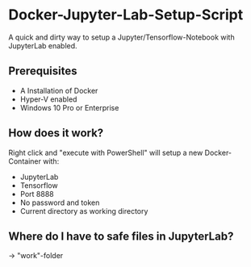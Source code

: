 # Docker-Jupyter-Lab-Setup-Script
A quick and dirty way to setup a Jupyter/Tensorflow-Notebook with JupyterLab enabled.
## Prerequisites
- A Installation of Docker
- Hyper-V enabled
- Windows 10 Pro or Enterprise
## How does it work?
Right click and "execute with PowerShell" will setup a new Docker-Container with:
- JupyterLab
- Tensorflow
- Port 8888
- No password and token
- Current directory as working directory
## Where do I have to safe files in JupyterLab?
-> "work"-folder
